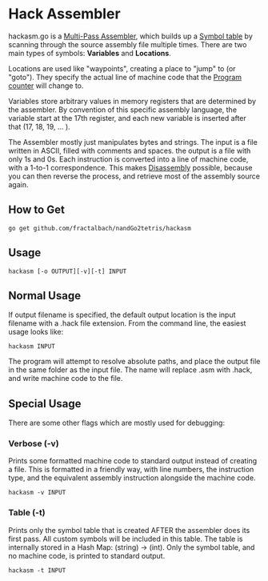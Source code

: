 Hack Assembler
===========================

hackasm.go is a [Multi-Pass Assembler](https://en.wikipedia.org/wiki/Assembly_language#Number_of_passes),
which builds up a [Symbol table](https://en.wikipedia.org/wiki/Symbol_table) by scanning through 
the source assembly file multiple times.  There are two main types of symbols:  **Variables** and **Locations**.

Locations are used like "waypoints", creating a place to "jump" to (or "goto").  They specify the actual line of machine code that the [Program counter](https://en.wikipedia.org/wiki/Program_counter)  will change to.

Variables store arbitrary values in memory registers that are determined by the assembler.  By convention of this specific assembly language, the variable start at the 17th register, and each new variable is inserted after that (17, 18, 19, ... ).

The Assembler mostly just manipulates bytes and strings. The input is a file written in ASCII, filled with comments and spaces.  the output is a file with only 1s and 0s.  Each instruction is converted into a line of machine code, with a 1-to-1 correspondence.  This makes [Disassembly](https://en.wikipedia.org/wiki/Disassembler) possible, because you can then reverse the process, and retrieve most of the assembly source again.






How to Get
-------------

~~~
go get github.com/fractalbach/nandGo2tetris/hackasm
~~~


Usage 
----------

~~~
hackasm [-o OUTPUT][-v][-t] INPUT
~~~

Normal Usage
----------------

If output filename is specified, the default output location
is the input filename with a .hack file extension.  From the command line, the easiest usage looks like:

~~~
hackasm INPUT
~~~

The program will attempt to resolve absolute paths, and place the output file in the same folder as the input file.  The name will replace .asm with .hack, and write machine code to the file.

Special Usage
---------------

There are some other flags which are mostly used for debugging:

### Verbose (-v)

Prints some formatted machine code to standard output instead of creating a file.  This is formatted in a friendly way, with line numbers, the instruction type, and the equivalent assembly instruction alongside the machine code.


~~~
hackasm -v INPUT
~~~


### Table (-t)

Prints only the symbol table that is created AFTER the assembler does its first pass.  All custom symbols will be included in this table.  The table is internally stored in a Hash Map: (string) -> (int).  Only the symbol table, and no machine code, is printed to standard output.

~~~
hackasm -t INPUT
~~~
